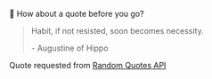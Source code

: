 📣 How about a quote before you go?

> Habit, if not resisted, soon becomes necessity.
>
> <p>- Augustine of Hippo</p>

Quote requested from [Random Quotes API](https://github.com/lukePeavey/quotable)
